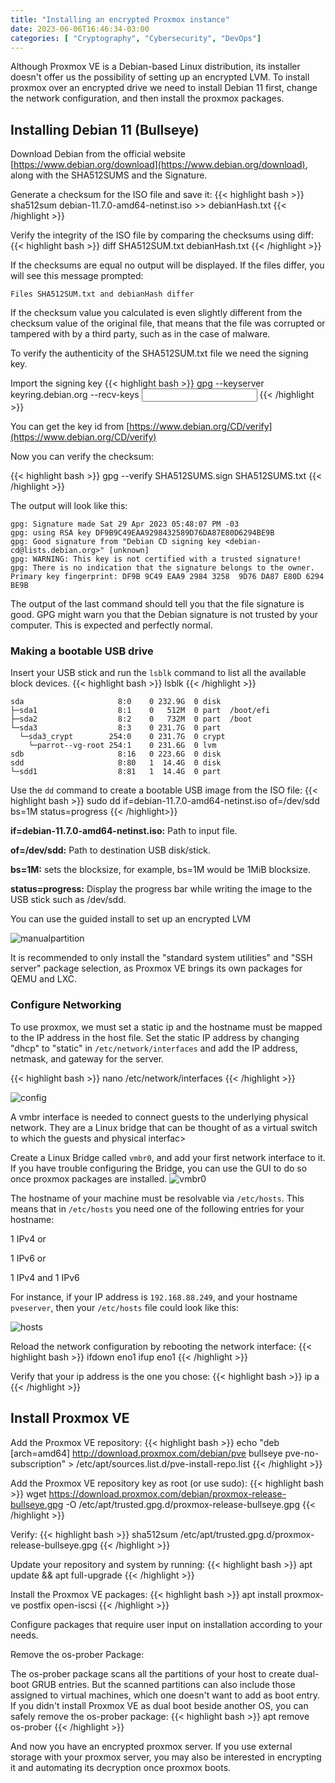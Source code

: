 ```yaml
---
title: "Installing an encrypted Proxmox instance"
date: 2023-06-06T16:46:34-03:00
categories: [ "Cryptography", "Cybersecurity", "DevOps"]
---
```


Although Proxmox VE is a Debian-based Linux distribution, its installer doesn't offer us the possibility of setting up an encrypted LVM.
To install proxmox over an encrypted drive we need to install Debian 11 first, change the network configuration, and then install the proxmox packages.


## Installing Debian 11 (Bullseye)

Download Debian from the official website [https://www.debian.org/download](https://www.debian.org/download), along with the SHA512SUMS and the Signature.

Generate a checksum for the ISO file and save it:
{{< highlight bash >}}
sha512sum debian-11.7.0-amd64-netinst.iso >> debianHash.txt
{{< /highlight >}}

Verify the integrity of the ISO file by comparing the checksums using diff:
{{< highlight bash >}}
diff SHA512SUM.txt debianHash.txt
{{< /highlight >}}

If the checksums are equal no output will be displayed. If the files differ, you will see this message prompted:

```
Files SHA512SUM.txt and debianHash differ
```

If the checksum value you calculated is even slightly different from the checksum value of the original file, that means that the file was corrupted or tampered with by a third party, such as in the case of malware.

To verify the authenticity of the SHA512SUM.txt file we need the signing key.

Import the signing key
{{< highlight bash >}}
gpg --keyserver keyring.debian.org --recv-keys <input the key id here>
{{< /highlight >}}

You can get the key id from [https://www.debian.org/CD/verify](https://www.debian.org/CD/verify)

Now you can verify the checksum:

{{< highlight bash >}}
gpg --verify SHA512SUMS.sign SHA512SUMS.txt 
{{< /highlight >}}

The output will look like this:
```
gpg: Signature made Sat 29 Apr 2023 05:48:07 PM -03
gpg: using RSA key DF9B9C49EAA9298432589D76DA87E80D6294BE9B
gpg: Good signature from "Debian CD signing key <debian-cd@lists.debian.org>" [unknown]
gpg: WARNING: This key is not certified with a trusted signature!
gpg: There is no indication that the signature belongs to the owner.
Primary key fingerprint: DF9B 9C49 EAA9 2984 3258  9D76 DA87 E80D 6294 BE9B
```
The output of the last command should tell you that the file signature is good.
GPG might warn you that the Debian signature is not trusted by your computer. This is expected and perfectly normal.



### Making a bootable USB drive

Insert your USB stick and run the ```lsblk``` command to list all the available block devices.
{{< highlight bash >}}
lsblk
{{< /highlight >}}
```
sda                     8:0    0 232.9G  0 disk  
├─sda1                  8:1    0   512M  0 part  /boot/efi
├─sda2                  8:2    0   732M  0 part  /boot
└─sda3                  8:3    0 231.7G  0 part  
  └─sda3_crypt        254:0    0 231.7G  0 crypt 
    └─parrot--vg-root 254:1    0 231.6G  0 lvm   
sdb                     8:16   0 223.6G  0 disk  
sdd                     8:80   1  14.4G  0 disk  
└─sdd1                  8:81   1  14.4G  0 part  

```

Use the ```dd``` command to create a bootable USB image from the ISO file:
{{< highlight bash >}}
sudo dd if=debian-11.7.0-amd64-netinst.iso of=/dev/sdd bs=1M status=progress
{{< /highlight>}}

**if=debian-11.7.0-amd64-netinst.iso:** Path to input file.

**of=/dev/sdd:** Path to destination USB disk/stick.

**bs=1M:**  sets the blocksize, for example, bs=1M would be 1MiB blocksize.

**status=progress:** Display the progress bar while writing the image to the USB stick such as /dev/sdd.

You can use the guided install to set up an encrypted LVM

![manualpartition](/manualpartition.png)

It is recommended to only install the "standard system utilities" and "SSH server" package selection, as Proxmox VE brings its own packages for QEMU and LXC.


### Configure Networking

To use proxmox, we must set a static ip and the hostname must be mapped to the IP address in the host file.
Set the static IP address by changing "dhcp" to "static" in ```/etc/network/interfaces``` and add the IP address, netmask, and gateway for the server.

{{< highlight bash >}}
nano /etc/network/interfaces
{{< /highlight >}}

![config](/confignovmbr0.png)

A vmbr interface is needed to connect guests to the underlying physical network. They are a Linux bridge that can be thought of as a virtual switch to which the guests and physical interfac>

Create a Linux Bridge called ```vmbr0```, and add your first network interface to it. If you have trouble configuring the Bridge, you can use the GUI to do so once proxmox packages are installed.
![vmbr0](/configVMBR0.png)

The hostname of your machine must be resolvable via ```/etc/hosts```. This means that in ```/etc/hosts``` you need one of the following entries for your hostname:

1 IPv4 or

1 IPv6 or

1 IPv4 and 1 IPv6

For instance, if your IP address is ```192.168.88.249```, and your hostname ```pveserver```, then your ```/etc/hosts``` file could look like this:

![hosts](/hosts.png)

Reload the network configuration by rebooting the network interface:
{{< highlight bash >}}
ifdown eno1
ifup eno1
{{< /highlight >}}

Verify that your ip address is the one you chose:
{{< highlight bash >}}
ip a
{{< /highlight >}}


## Install Proxmox VE

Add the Proxmox VE repository:
{{< highlight bash >}}
echo "deb [arch=amd64] http://download.proxmox.com/debian/pve bullseye pve-no-subscription" > /etc/apt/sources.list.d/pve-install-repo.list
{{< /highlight >}}

Add the Proxmox VE repository key as root (or use sudo):
{{< highlight bash >}}
wget https://download.proxmox.com/debian/proxmox-release-bullseye.gpg -O /etc/apt/trusted.gpg.d/proxmox-release-bullseye.gpg 
{{< /highlight >}}

Verify:
{{< highlight bash >}}
sha512sum /etc/apt/trusted.gpg.d/proxmox-release-bullseye.gpg 
{{< /highlight >}}

Update your repository and system by running:
{{< highlight bash >}}
apt update && apt full-upgrade
{{< /highlight >}}

Install the Proxmox VE packages:
{{< highlight bash >}}
apt install proxmox-ve postfix open-iscsi
{{< /highlight >}}

Configure packages that require user input on installation according to your needs.

Remove the os-prober Package:

The os-prober package scans all the partitions of your host to create dual-boot GRUB entries. But the scanned partitions can also include those assigned to virtual machines, which one doesn't want to add as boot entry.
If you didn't install Proxmox VE as dual boot beside another OS, you can safely remove the os-prober package:
{{< highlight bash >}}
apt remove os-prober
{{< /highlight >}}

And now you have an encrypted proxmox server. If you use external storage with your proxmox server, you may also be interested in encrypting it and automating its decryption once proxmox boots.

